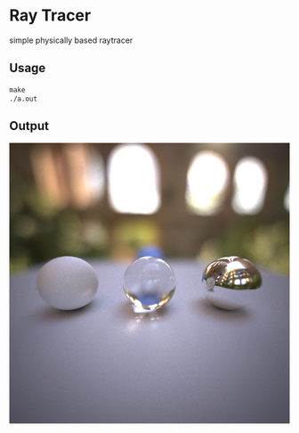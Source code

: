 # Ray Tracer
simple physically based raytracer

## Usage
```
make
./a.out
```

## Output
![](output/output.png)
